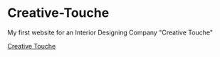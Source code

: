 # Creative-Touche
My first website for an Interior Designing Company "Creative Touche"

[Creative Touche](https://vinitramk.github.io/Creative-Touche/)
